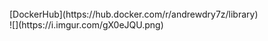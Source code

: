 <br/>
[DockerHub](https://hub.docker.com/r/andrewdry7z/library)
<br/>
![](https://i.imgur.com/gX0eJQU.png)
